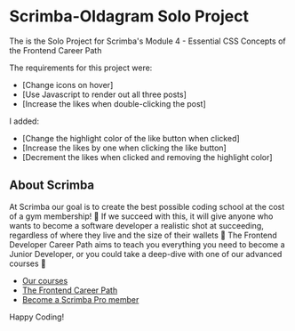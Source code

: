 # Scrimba-Oldagram Solo Project
The is the Solo Project for Scrimba's Module 4 - Essential CSS Concepts of the Frontend Career Path

The requirements for this project were:

- [Change icons on hover]
- [Use Javascript to render out all three posts]
- [Increase the likes when double-clicking the post]

I added:

- [Change the highlight color of the like button when clicked]
- [Increase the likes by one when clicking the like button]
- [Decrement the likes when clicked and removing the highlight color]



## About Scrimba

At Scrimba our goal is to create the best possible coding school at the cost of a gym membership! 💜
If we succeed with this, it will give anyone who wants to become a software developer a realistic shot at succeeding, regardless of where they live and the size of their wallets 🎉
The Frontend Developer Career Path aims to teach you everything you need to become a Junior Developer, or you could take a deep-dive with one of our advanced courses 🚀

- [Our courses](https://scrimba.com/allcourses)
- [The Frontend Career Path](https://scrimba.com/learn/frontend)
- [Become a Scrimba Pro member](https://scrimba.com/pricing)

Happy Coding!
